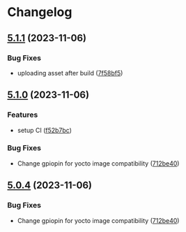 # Changelog

## [5.1.1](https://github.com/hestiia-engineering/cgminer-hestiia-edition/compare/v5.1.0...v5.1.1) (2023-11-06)


### Bug Fixes

* uploading asset after build ([7f58bf5](https://github.com/hestiia-engineering/cgminer-hestiia-edition/commit/7f58bf5c0255824f9859d0e44129c7c4d79faad7))

## [5.1.0](https://github.com/hestiia-engineering/cgminer-hestiia-edition/compare/v5.0.4...v5.1.0) (2023-11-06)


### Features

* setup CI ([f52b7bc](https://github.com/hestiia-engineering/cgminer-hestiia-edition/commit/f52b7bcb61acdbefcb9c091a6d4022239311ce54))


### Bug Fixes

* Change gpiopin for yocto image compatibility ([712be40](https://github.com/hestiia-engineering/cgminer-hestiia-edition/commit/712be408ca105f5ac00ce0772df81ec8b245ccd2))

## [5.0.4](https://github.com/hestiia-engineering/cgminer-hestiia-edition/compare/v5.0.3...v5.0.4) (2023-11-06)


### Bug Fixes

* Change gpiopin for yocto image compatibility ([712be40](https://github.com/hestiia-engineering/cgminer-hestiia-edition/commit/712be408ca105f5ac00ce0772df81ec8b245ccd2))
